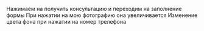 Нажимаем на получить консультацию и переходим на заполнение формы
При нажатии на мою фотографию она увеличивается
Изменение цвета фона при нажатии на номер трелефона
